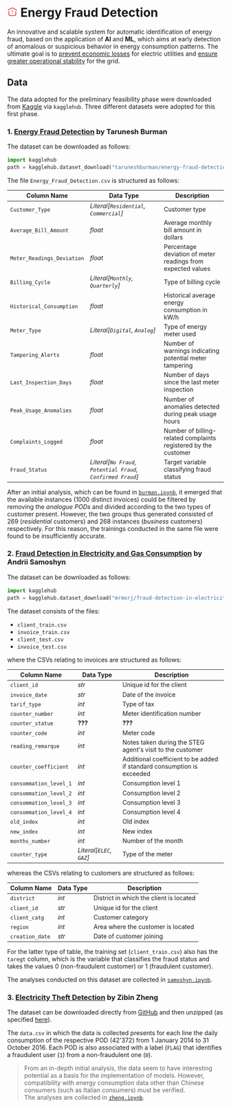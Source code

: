 # ![warning icon](warning.png) Energy Fraud Detection

An innovative and scalable system for automatic identification of energy fraud, based on the application of **AI** and **ML**, which aims at early detection of anomalous or suspicious behavior in energy consumption patterns. The ultimate goal is to <ins>prevent economic losses</ins> for electric utilities and <ins>ensure greater operational stability</ins> for the grid.

## Data
The data adopted for the preliminary feasibility phase were downloaded from [Kaggle](https://www.kaggle.com/datasets/) via `kagglehub`. Three different datasets were adopted for this first phase.

### 1. [__Energy Fraud Detection__](https://www.kaggle.com/datasets/taruneshburman/energy-fraud-detection) by Tarunesh Burman
The dataset can be downloaded as follows:
```python
import kagglehub
path = kagglehub.dataset_download("taruneshburman/energy-fraud-detection")
```

The file `Energy_Fraud_Detection.csv` is structured as follows:

| Column Name                | Data Type                                                   | Description                                                     |
|----------------------------|-------------------------------------------------------------|-----------------------------------------------------------------|
| `Customer_Type`            | _Literal[`Residential`, `Commercial`]_                      | Customer type                                                   |
| `Average_Bill_Amount`      | _float_                                                     | Average monthly bill amount in dollars                          |
| `Meter_Readings_Deviation` | _float_                                                     | Percentage deviation of meter readings from expected values     |
| `Billing_Cycle`            | _Literal[`Monthly`, `Quarterly`]_                           | Type of billing cycle                                           |
| `Historical_Consumption`   | _float_                                                     | Historical average energy consumption in kW/h                   |
| `Meter_Type`               | _Literal[`Digital`, `Analog`]_                              | Type of energy meter used                                       |
| `Tampering_Alerts`         | _float_                                                     | Number of warnings indicating potential meter tampering         |
| `Last_Inspection_Days`     | _float_                                                     | Number of days since the last meter inspection                  |
| `Peak_Usage_Anomalies`     | _float_                                                     | Number of anomalies detected during peak usage hours            |
| `Complaints_Logged`        | _float_                                                     | Number of billing-related complaints registered by the customer |
| `Fraud_Status`             | _Literal[`No Fraud`, `Potential Fraud`, `Confirmed Fraud`]_ | Target variable classifying fraud status                        |

After an initial analysis, which can be found in [`burman.ipynb`](eda\burman.ipynb), it emerged that the available instances (1000 distinct invoices) could be filtered by removing the _analogue PODs_ and divided according to the two types of customer present.
However, the two groups thus generated consisted of 269 (_residential_ customers) and 268 instances (_business_ customers) respectively. For this reason, the trainings conducted in the same file were found to be insufficiently accurate.

### 2. [__Fraud Detection in Electricity and Gas Consumption__](https://www.kaggle.com/datasets/mrmorj/fraud-detection-in-electricity-and-gas-consumption) by Andrii Samoshyn
The dataset can be downloaded as follows:
```python
import kagglehub
path = kagglehub.dataset_download("mrmorj/fraud-detection-in-electricity-and-gas-consumption")
```

The dataset consists of the files:
* `client_train.csv`
* `invoice_train.csv`
* `client_test.csv`
* `invoice_test.csv`

where the CSVs relating to invoices are structured as follows:

| Column Name            | Data Type                | Description                                                            |
|------------------------|--------------------------|------------------------------------------------------------------------|
| `client_id`            | _str_                    | Unique id for the client                                               |
| `invoice_date`         | _str_                    | Date of the invoice                                                    |
| `tarif_type`           | _int_                    | Type of tax                                                            |
| `counter_number`       | _int_                    | Meter identification number                                            |
| `counter_statue`       | __???__                  | __???__                                                                |
| `counter_code`         | _int_                    | Meter code                                                             |
| `reading_remarque`     | _int_                    | Notes taken during the STEG agent's visit to the customer              |
| `counter_coefficient`  | _int_                    | Additional coefficient to be added if standard consumption is exceeded |
| `consommation_level_1` | _int_                    | Consumption level 1                                                    |
| `consommation_level_2` | _int_                    | Consumption level 2                                                    |
| `consommation_level_3` | _int_                    | Consumption level 3                                                    |
| `consommation_level_4` | _int_                    | Consumption level 4                                                    |
| `old_index`            | _int_                    | Old index                                                              |
| `new_index`            | _int_                    | New index                                                              |
| `months_number`        | _int_                    | Number of the month                                                    |
| `counter_type`         | _Literal[`ELEC`, `GAZ`]_ | Type of the meter                                                      |

whereas the CSVs relating to customers are structured as follows:

| Column Name     | Data Type      | Description                                                    |
|-----------------|----------------|----------------------------------------------------------------|
| `district`      | _int_          | District in which the client is located                        |
| `client_id`     | _str_          | Unique id for the client                                       |
| `client_catg`   | _int_          | Customer category                                              |
| `region`        | _int_          | Area where the customer is located                             |
| `creation_date` | _str_          | Date of customer joining                                       |

For the latter type of table, the training set (`client_train.csv`) also has the `taregt` column, which is the variable that classifies the fraud status and takes the values 0 (non-fraudulent customer) or 1 (fraudulent customer).

The analyses conducted on this dataset are collected in [`samoshyn.ipynb`](eda\samoshyn.ipynb).

### 3. [__Electricity Theft Detection__](https://github.com/henryRDlab/ElectricityTheftDetection) by Zibin Zheng
The dataset can be downloaded directly from [GitHub](https://github.com/henryRDlab/ElectricityTheftDetection) and then unzipped (as specified [here](https://github.com/henryRDlab/ElectricityTheftDetection/issues/1#issuecomment-2060104395)).

The `data.csv` in which the data is collected presents for each line the daily consumption of the respective POD (42'372) from 1 January 2014 to 31 October 2016. Each POD is also associated with a label (`FLAG`) that identifies a fraudulent user (`1`) from a non-fraudulent one (`0`).

> From an in-depth initial analysis, the data seem to have interesting potential as a basis for the implementation of models. However, compatibility with energy consumption data other than Chinese consumers (such as Italian consumers) must be verified.<br>The analyses are collected in [`zheng.ipynb`](eda\zheng.ipynb).